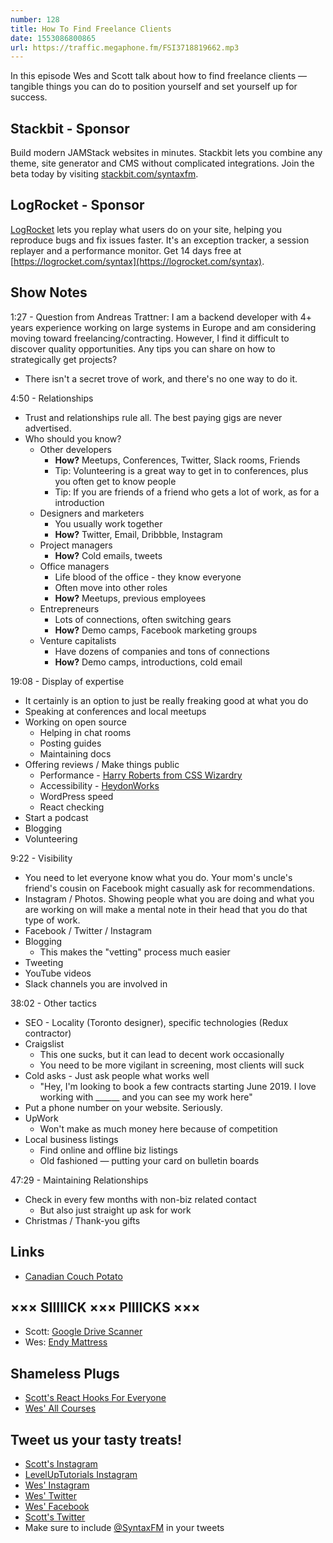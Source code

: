 ```yaml
---
number: 128
title: How To Find Freelance Clients
date: 1553086800865
url: https://traffic.megaphone.fm/FSI3718819662.mp3
---
```


In this episode Wes and Scott talk about how to find freelance clients — tangible things you can do to position yourself and set yourself up for success.

## Stackbit - Sponsor

Build modern JAMStack websites in minutes. Stackbit lets you combine any theme, site generator and CMS without complicated integrations. Join the beta today by visiting [stackbit.com/syntaxfm](https://www.stackbit.com/syntaxfm/).

## LogRocket - Sponsor

[LogRocket](https://logrocket.com/syntax) lets you replay what users do on your site, helping you reproduce bugs and fix issues faster. It's an exception tracker, a session replayer and a performance monitor. Get 14 days free at [https://logrocket.com/syntax](https://logrocket.com/syntax).

## Show Notes

1:27 - Question from Andreas Trattner: I am a backend developer with 4+ years experience working on large systems in Europe and am considering moving toward freelancing/contracting. However, I find it difficult to discover quality opportunities. Any tips you can share on how to strategically get projects?

* There isn't a secret trove of work, and there's no one way to do it.

4:50 - Relationships

* Trust and relationships rule all. The best paying gigs are never advertised. 
* Who should you know?
  * Other developers
    * **How?** Meetups, Conferences, Twitter, Slack rooms, Friends
    * Tip: Volunteering is a great way to get in to conferences, plus you often get to know people
    * Tip: If you are friends of a friend who gets a lot of work, as for a introduction
  * Designers and marketers
    * You usually work together
    * **How?** Twitter, Email, Dribbble, Instagram
  * Project managers
    * **How?** Cold emails, tweets
  * Office managers
    * Life blood of the office - they know everyone
    * Often move into other roles
    * **How?** Meetups, previous employees
  * Entrepreneurs
    * Lots of connections, often switching gears
    * **How?** Demo camps, Facebook marketing groups
  * Venture capitalists
    * Have dozens of companies and tons of connections
    * **How?** Demo camps, introductions, cold email

19:08 - Display of expertise

* It certainly is an option to just be really freaking good at what you do
* Speaking at conferences and local meetups
* Working on open source
  * Helping in chat rooms
  * Posting guides
  * Maintaining docs
* Offering reviews / Make things public
  * Performance - [Harry Roberts from CSS Wizardry](https://csswizardry.com/)
  * Accessibility  - [HeydonWorks](http://www.heydonworks.com/)
  * WordPress speed
  * React checking
* Start a podcast
* Blogging
* Volunteering

9:22 - Visibility

* You need to let everyone know what you do. Your mom's uncle's friend's cousin on Facebook might casually ask for recommendations.
* Instagram / Photos. Showing people what you are doing and what you are working on will make a mental note in their head that you do that type of work.
* Facebook / Twitter / Instagram
* Blogging
  * This makes the "vetting" process much easier
* Tweeting
* YouTube videos
* Slack channels you are involved in

38:02 - Other tactics

* SEO - Locality (Toronto designer), specific technologies (Redux contractor)
* Craigslist
  * This one sucks, but it can lead to decent work occasionally
  * You need to be more vigilant in screening, most clients will suck
* Cold asks - Just ask people what works well
  * "Hey, I'm looking to book a few contracts starting June 2019. I love working with ______ and you can see my work here"
* Put a phone number on your website. Seriously.
* UpWork
  * Won't make as much money here because of competition
* Local business listings
  * Find online and offline biz listings
  * Old fashioned — putting your card on bulletin boards

47:29 - Maintaining Relationships

* Check in every few months with non-biz related contact
  * But also just straight up ask for work
* Christmas / Thank-you gifts

## Links
* [Canadian Couch Potato](https://canadiancouchpotato.com/)

## ××× SIIIIICK ××× PIIIICKS ×××
* Scott: [Google Drive Scanner](https://support.google.com/drive/answer/3145835?co=GENIE.Platform%3DAndroid&hl=en)
* Wes: [Endy Mattress](https://ca.endy.com/)

## Shameless Plugs
* [Scott's React Hooks For Everyone](https://LevelUpTutorials.com/pro)
* [Wes' All Courses](https://wesbos.com/courses)

## Tweet us your tasty treats!
* [Scott's Instagram](https://www.instagram.com/stolinski/)
* [LevelUpTutorials Instagram](https://www.instagram.com/LevelUpTutorials/)
* [Wes' Instagram](https://www.instagram.com/wesbos/)
* [Wes' Twitter](https://twitter.com/wesbos)
* [Wes' Facebook](https://www.facebook.com/wesbos.developer)
* [Scott's Twitter](https://twitter.com/stolinski)
* Make sure to include [@SyntaxFM](https://twitter.com/SyntaxFM) in your tweets